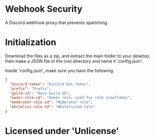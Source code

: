 # Webhook Security
 A Discord webhook proxy that prevents spamming.

# Initialization
Download the files as a zip, and extract the main folder to your desktop, then make a JSON file in the root directory and name it 'config.json'.

Inside 'config.json', make sure you have the following.

```json
{
  "discord-token": "Discord bot token",
  "prefix": "Prefix",
  "guild-id": "Root Guild ID",
  "owner-role-id": "Owner role, used for role snowflakes",
  "moderator-role-id": "Moderator role",
  "whitelist-role-id": "Whitelisted role"
}
```

# Licensed under 'Unlicense'